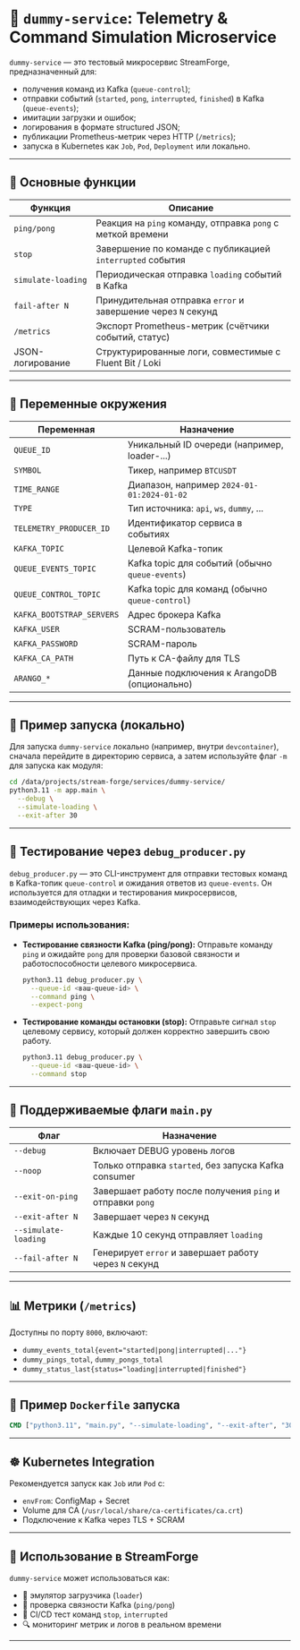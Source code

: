 
# 🧠 `dummy-service`: Telemetry & Command Simulation Microservice

`dummy-service` — это тестовый микросервис StreamForge, предназначенный для:

* получения команд из Kafka (`queue-control`);
* отправки событий (`started`, `pong`, `interrupted`, `finished`) в Kafka (`queue-events`);
* имитации загрузки и ошибок;
* логирования в формате structured JSON;
* публикации Prometheus-метрик через HTTP (`/metrics`);
* запуска в Kubernetes как `Job`, `Pod`, `Deployment` или локально.

---

## 🚀 Основные функции

| Функция            | Описание                                                      |
| ------------------ | ------------------------------------------------------------- |
| `ping/pong`        | Реакция на `ping` команду, отправка `pong` с меткой времени   |
| `stop`             | Завершение по команде с публикацией `interrupted` события     |
| `simulate-loading` | Периодическая отправка `loading` событий в Kafka              |
| `fail-after N`     | Принудительная отправка `error` и завершение через `N` секунд |
| `/metrics`         | Экспорт Prometheus-метрик (счётчики событий, статус)          |
| JSON-логирование   | Структурированные логи, совместимые с Fluent Bit / Loki       |

---

## 🧾 Переменные окружения

| Переменная                | Назначение                                      |
| ------------------------- | ----------------------------------------------- |
| `QUEUE_ID`                | Уникальный ID очереди (например, loader-...)    |
| `SYMBOL`                  | Тикер, например `BTCUSDT`                       |
| `TIME_RANGE`              | Диапазон, например `2024-01-01:2024-01-02`      |
| `TYPE`                    | Тип источника: `api`, `ws`, `dummy`, ...        |
| `TELEMETRY_PRODUCER_ID`   | Идентификатор сервиса в событиях                |
| `KAFKA_TOPIC`             | Целевой Kafka-топик                             |
| `QUEUE_EVENTS_TOPIC`      | Kafka topic для событий (обычно `queue-events`) |
| `QUEUE_CONTROL_TOPIC`     | Kafka topic для команд (обычно `queue-control`) |
| `KAFKA_BOOTSTRAP_SERVERS` | Адрес брокера Kafka                             |
| `KAFKA_USER`              | SCRAM-пользователь                              |
| `KAFKA_PASSWORD`          | SCRAM-пароль                                    |
| `KAFKA_CA_PATH`           | Путь к CA-файлу для TLS                         |
| `ARANGO_*`                | Данные подключения к ArangoDB (опционально)     |

---

## 🏁 Пример запуска (локально)

Для запуска `dummy-service` локально (например, внутри `devcontainer`), сначала перейдите в директорию сервиса, а затем используйте флаг `-m` для запуска как модуля:

```bash
cd /data/projects/stream-forge/services/dummy-service/
python3.11 -m app.main \
  --debug \
  --simulate-loading \
  --exit-after 30
```

---

## 🧪 Тестирование через `debug_producer.py`

`debug_producer.py` — это CLI-инструмент для отправки тестовых команд в Kafka-топик `queue-control` и ожидания ответов из `queue-events`. Он используется для отладки и тестирования микросервисов, взаимодействующих через Kafka.

### Примеры использования:

*   **Тестирование связности Kafka (ping/pong):**
    Отправьте команду `ping` и ожидайте `pong` для проверки базовой связности и работоспособности целевого микросервиса.
    ```bash
    python3.11 debug_producer.py \
      --queue-id <ваш-queue-id> \
      --command ping \
      --expect-pong
    ```

*   **Тестирование команды остановки (stop):**
    Отправьте сигнал `stop` целевому сервису, который должен корректно завершить свою работу.
    ```bash
    python3.11 debug_producer.py \
      --queue-id <ваш-queue-id> \
      --command stop
    ```



---

## 🧩 Поддерживаемые флаги `main.py`

| Флаг                 | Назначение                                                |
| -------------------- | --------------------------------------------------------- |
| `--debug`            | Включает DEBUG уровень логов                              |
| `--noop`             | Только отправка `started`, без запуска Kafka consumer     |
| `--exit-on-ping`     | Завершает работу после получения `ping` и отправки `pong` |
| `--exit-after N`     | Завершает через `N` секунд                                |
| `--simulate-loading` | Каждые 10 секунд отправляет `loading`                     |
| `--fail-after N`     | Генерирует `error` и завершает работу через `N` секунд    |

---

## 📊 Метрики (`/metrics`)

Доступны по порту `8000`, включают:

* `dummy_events_total{event="started|pong|interrupted|..."}`
* `dummy_pings_total`, `dummy_pongs_total`
* `dummy_status_last{status="loading|interrupted|finished"}`

---

## 🐳 Пример `Dockerfile` запуска

```dockerfile
CMD ["python3.11", "main.py", "--simulate-loading", "--exit-after", "30"]
```

---

## ☸️ Kubernetes Integration

Рекомендуется запуск как `Job` или `Pod` с:

* `envFrom`: ConfigMap + Secret
* Volume для CA (`/usr/local/share/ca-certificates/ca.crt`)
* Подключение к Kafka через TLS + SCRAM

---

## 📂 Использование в StreamForge

`dummy-service` может использоваться как:

* 🔄 эмулятор загрузчика (`loader`)
* 📡 проверка связности Kafka (`ping/pong`)
* 🎯 CI/CD тест команд `stop`, `interrupted`
* 🔍 мониторинг метрик и логов в реальном времени

---

